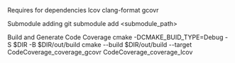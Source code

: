 Requires for dependencies
lcov clang-format gcovr

Submodule adding
git submodule add <submodule_path>

Build and Generate Code Coverage
cmake -DCMAKE_BUID_TYPE=Debug -S $DIR -B $DIR/out/build
cmake --build $DIR/out/build --target CodeCoverage_coverage_gcovr CodeCoverage_coverage_lcov
